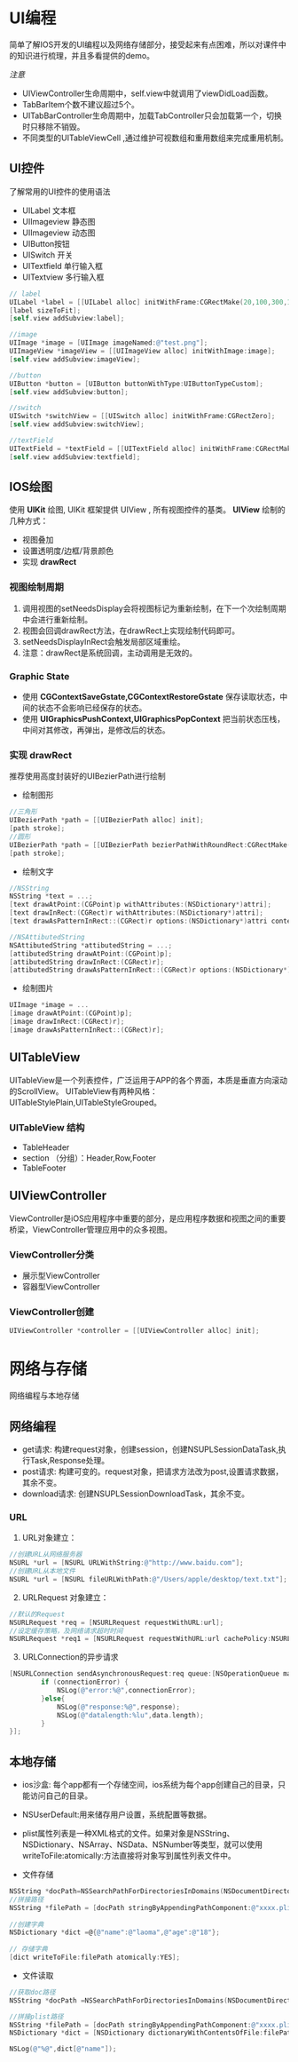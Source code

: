 # UI编程

简单了解IOS开发的UI编程以及网络存储部分，接受起来有点困难，所以对课件中的知识进行梳理，并且多看提供的demo。

*注意*
- UIViewController生命周期中，self.view中就调用了viewDidLoad函数。
- TabBarItem个数不建议超过5个。
- UITabBarController生命周期中，加载TabController只会加载第一个，切换时只移除不销毁。
- 不同类型的UITableViewCell ,通过维护可视数组和重用数组来完成重用机制。


## UI控件

了解常用的UI控件的使用语法

* UILabel 文本框
* UIImageview 静态图 
* UIImageview 动态图
* UIButton按钮
* UISwitch 开关
* UITextfield 单行输入框
* UITextview 多行输入框

```objective-c
// label
UILabel *label = [[UILabel alloc] initWithFrame:CGRectMake(20,100,300,100)];
[label sizeToFit];
[self.view addSubview:label];

//image
UIImage *image = [UIImage imageNamed:@"test.png"];
UIImageView *imageView = [[UIImageView alloc] initWithImage:image];
[self.view addSubview:imageView];

//button
UIButton *button = [UIButton buttonWithType:UIButtonTypeCustom];
[self.view addSubview:button];

//switch
UISwitch *switchView = [[UISwitch alloc] initWithFrame:CGRectZero];
[self.view addSubview:switchView];

//textField
UITextField = *textField = [[UITextField alloc] initWithFrame:CGRectMake(20,100,300,100) ];
[self.view addSubview:textfield];
```

## IOS绘图

使用 **UIKit** 绘图, UIKit 框架提供 UIView , 所有视图控件的基类。
**UIView** 绘制的几种方式：
* 视图叠加
* 设置透明度/边框/背景颜色
* 实现 **drawRect**

### **视图绘制周期**

1. 调用视图的setNeedsDisplay会将视图标记为重新绘制，在下一个次绘制周期中会进行重新绘制。
2. 视图会回调drawRect方法，在drawRect上实现绘制代码即可。
3. setNeedsDisplayInRect会触发局部区域重绘。
4. 注意：drawRect是系统回调，主动调用是无效的。

### **Graphic State**

- 使用 **CGContextSaveGstate,CGContextRestoreGstate** 保存读取状态，中间的状态不会影响已经保存的状态。
- 使用 **UIGraphicsPushContext,UIGraphicsPopContext** 把当前状态压栈，中间对其修改，再弹出，是修改后的状态。

### **实现 drawRect**

推荐使用高度封装好的UIBezierPath进行绘制

* 绘制图形 
```objective-c
//三角形
UIBezierPath *path = [[UIBezierPath alloc] init];
[path stroke];
//圆形
UIBezierPath *path = [[UIBezierPath bezierPathWithRoundRect:CGRectMake(50,100,300,300) cornerRadius:150] init];
[path stroke];
```
* 绘制文字
```objective-c
//NSString
NSString *text = ...;
[text drawAtPoint:(CGPoint)p withAttributes:(NSDictionary*)attri];
[text drawInRect:(CGRect)r withAttributes:(NSDictionary*)attri];
[text drawAsPatternInRect::(CGRect)r options:(NSDictionary*)attri context:(NSStringDrawingContext*)c];

//NSAttibutedString
NSAttibutedString *attibutedString = ...;
[attibutedString drawAtPoint:(CGPoint)p];
[attibutedString drawInRect:(CGRect)r];
[attibutedString drawAsPatternInRect::(CGRect)r options:(NSDictionary*)attri context:(NSStringDrawingContext*)c];
```
* 绘制图片
```objective-c
UIImage *image = ...
[image drawAtPoint:(CGPoint)p];
[image drawInRect:(CGRect)r];
[image drawAsPatternInRect::(CGRect)r];
```

## UITableView

UITableView是一个列表控件，广泛运用于APP的各个界面，本质是垂直方向滚动的ScrollView。 UITableView有两种风格：UITableStylePlain,UITableStyleGrouped。

### **UITableView 结构**
- TableHeader
- section （分组）：Header,Row,Footer
- TableFooter

## UIViewController

ViewController是iOS应用程序中重要的部分，是应用程序数据和视图之间的重要桥梁，ViewController管理应用中的众多视图。

### **ViewController分类**
- 展示型ViewController
- 容器型ViewController

### **ViewController创建**
```objective-c
UIViewController *controller = [[UIViewController alloc] init];
```


# 网络与存储
网络编程与本地存储

## 网络编程

- get请求:  构建request对象，创建session，创建NSUPLSessionDataTask,执行Task,Response处理。
- post请求: 构建可变的。request对象，把请求方法改为post,设置请求数据，其余不变。
- download请求: 创建NSUPLSessionDownloadTask，其余不变。

### URL 

1. URL对象建立：

```objective-c
//创建URL从网络服务器
NSURL *url = [NSURL URLWithString:@"http://www.baidu.com"];
//创建URL从本地文件
NSURL *url = [NSURL fileURLWithPath:@"/Users/apple/desktop/text.txt"];
```

2. URLRequest 对象建立：

```objective-c
//默认的Request
NSURLRequest *req = [NSURLRequest requestWithURL:url];
//设定缓存策略，及网络请求超时时间
NSURLRequest *req1 = [NSURLRequest requestWithURL:url cachePolicy:NSURLRequestReloadIgnoringLocalCacheData timeoutInterval:60];
```

3. URLConnection的异步请求

```objective-c
[NSURLConnection sendAsynchronousRequest:req queue:[NSOperationQueue mainQueue] completionHandler:^(NSURLResponse *response, NSData *data, NSError *connectionError) {
        if (connectionError) {
            NSLog(@"error:%@",connectionError);
        }else{
            NSLog(@"response:%@",response);
            NSLog(@"datalength:%lu",data.length);
        }
}];
```

## 本地存储

- ios沙盒: 每个app都有一个存储空间，ios系统为每个app创建自己的目录，只能访问自己的目录。
- NSUserDefault:用来储存用户设置，系统配置等数据。
- plist属性列表是一种XML格式的文件。如果对象是NSString、NSDictionary、NSArray、NSData、NSNumber等类型，就可以使用writeToFile:atomically:方法直接将对象写到属性列表文件中。

- 文件存储
```objective-c
NSString *docPath=NSSearchPathForDirectoriesInDomains(NSDocumentDirectory,NSUserDomainMask,YES)[0];      
//拼接路径   
NSString *filePath = [docPath stringByAppendingPathComponent:@"xxxx.plist"];
 
//创建字典
NSDictionary *dict =@{@"name":@"laoma",@"age":@"18"};
 
// 存储字典
[dict writeToFile:filePath atomically:YES];
```
- 文件读取
```objective-c
//获取doc路径   
NSString *docPath =NSSearchPathForDirectoriesInDomains(NSDocumentDirectory,NSUserDomainMask,YES)[0];      

//拼接plist路径   
NSString *filePath = [docPath stringByAppendingPathComponent:@"xxxx.plist"];      
NSDictionary *dict = [NSDictionary dictionaryWithContentsOfFile:filePath];   

NSLog(@"%@",dict[@"name"]);
```
